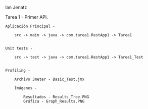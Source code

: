 Ian Jenatz

Tarea 1 - Primer API. 

    Aplicación Principal - 

        src -> main -> java -> com.tarea1.RestApp1 -> Tarea1


    Unit tests -

        src -> test -> java -> com.tarea1.RestApp1 -> Tarea1_Test


    Profiling - 
        
        Archivo Jmeter - Basic_Test.jmx
        
        Imágenes -
            
            Resultados - Results_Tree.PNG
            Gráfica - Graph_Results.PNG

